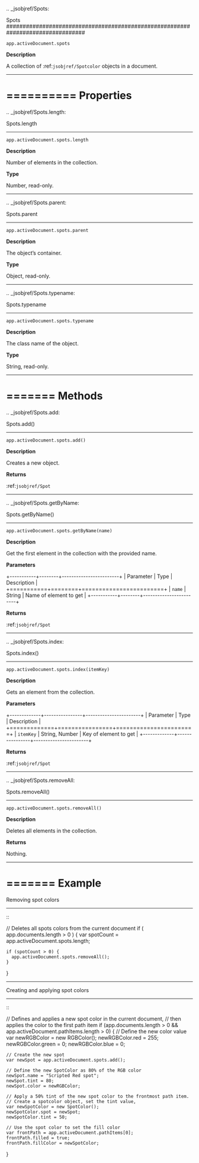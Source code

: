 .. _jsobjref/Spots:

Spots
################################################################################

``app.activeDocument.spots``

**Description**

A collection of :ref:`jsobjref/Spotcolor` objects in a document.

----

==========
Properties
==========

.. _jsobjref/Spots.length:

Spots.length
********************************************************************************

``app.activeDocument.spots.length``

**Description**

Number of elements in the collection.

**Type**

Number, read-only.

----

.. _jsobjref/Spots.parent:

Spots.parent
********************************************************************************

``app.activeDocument.spots.parent``

**Description**

The object’s container.

**Type**

Object, read-only.

----

.. _jsobjref/Spots.typename:

Spots.typename
********************************************************************************

``app.activeDocument.spots.typename``

**Description**

The class name of the object.

**Type**

String, read-only.

----

=======
Methods
=======

.. _jsobjref/Spots.add:

Spots.add()
********************************************************************************

``app.activeDocument.spots.add()``

**Description**

Creates a new object.

**Returns**

:ref:`jsobjref/Spot`

----

.. _jsobjref/Spots.getByName:

Spots.getByName()
********************************************************************************

``app.activeDocument.spots.getByName(name)``

**Description**

Get the first element in the collection with the provided name.

**Parameters**

+-----------+--------+------------------------+
| Parameter |  Type  |      Description       |
+===========+========+========================+
| ``name``  | String | Name of element to get |
+-----------+--------+------------------------+

**Returns**

:ref:`jsobjref/Spot`

----

.. _jsobjref/Spots.index:

Spots.index()
********************************************************************************

``app.activeDocument.spots.index(itemKey)``

**Description**

Gets an element from the collection.

**Parameters**

+-------------+----------------+-----------------------+
|  Parameter  |      Type      |      Description      |
+=============+================+=======================+
| ``itemKey`` | String, Number | Key of element to get |
+-------------+----------------+-----------------------+

**Returns**

:ref:`jsobjref/Spot`

----

.. _jsobjref/Spots.removeAll:

Spots.removeAll()
********************************************************************************

``app.activeDocument.spots.removeAll()``

**Description**

Deletes all elements in the collection.

**Returns**

Nothing.

----

=======
Example
=======

Removing spot colors
********************************************************************************

::

  // Deletes all spots colors from the current document
  if ( app.documents.length > 0 ) {
    var spotCount = app.activeDocument.spots.length;

    if (spotCount > 0) {
      app.activeDocument.spots.removeAll();
    }
  }

----

Creating and applying spot colors
********************************************************************************

::

  // Defines and applies a new spot color in the current document,
  // then applies the color to the first path item
  if (app.documents.length > 0 && app.activeDocument.pathItems.length > 0) {
    // Define the new color value
    var newRGBColor = new RGBColor();
    newRGBColor.red = 255;
    newRGBColor.green = 0;
    newRGBColor.blue = 0;

    // Create the new spot
    var newSpot = app.activeDocument.spots.add();

    // Define the new SpotColor as 80% of the RGB color
    newSpot.name = "Scripted Red spot";
    newSpot.tint = 80;
    newSpot.color = newRGBColor;

    // Apply a 50% tint of the new spot color to the frontmost path item.
    // Create a spotcolor object, set the tint value,
    var newSpotColor = new SpotColor();
    newSpotColor.spot = newSpot;
    newSpotColor.tint = 50;

    // Use the spot color to set the fill color
    var frontPath = app.activeDocument.pathItems[0];
    frontPath.filled = true;
    frontPath.fillColor = newSpotColor;
  }
